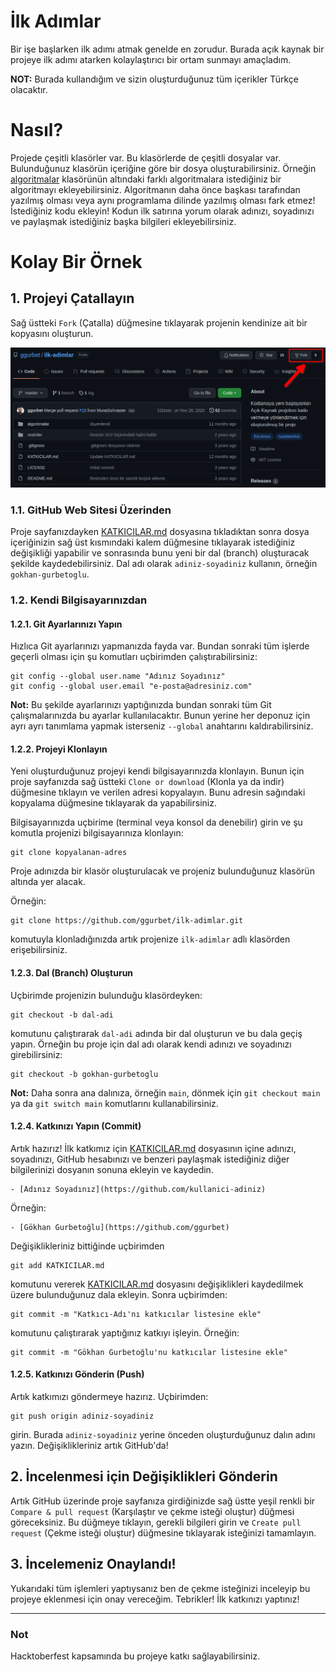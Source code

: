 # İlk Adımlar
Bir işe başlarken ilk adımı atmak genelde en zorudur. Burada açık kaynak bir projeye ilk adımı atarken kolaylaştırıcı bir ortam sunmayı amaçladım.

**NOT:** Burada kullandığım ve sizin oluşturduğunuz tüm içerikler Türkçe olacaktır.

# Nasıl?
Projede çeşitli klasörler var. Bu klasörlerde de çeşitli dosyalar var. Bulunduğunuz klasörün içeriğine göre bir dosya oluşturabilirsiniz. Örneğin [algoritmalar](algoritmalar) klasörünün altındaki farklı algoritmalara istediğiniz bir algoritmayı ekleyebilirsiniz. Algoritmanın daha önce başkası tarafından yazılmış olması veya aynı programlama dilinde yazılmış olması fark etmez! İstediğiniz kodu ekleyin! Kodun ilk satırına yorum olarak adınızı, soyadınızı ve paylaşmak istediğiniz başka bilgileri ekleyebilirsiniz.

# Kolay Bir Örnek

## 1. Projeyi Çatallayın
Sağ üstteki `Fork` (Çatalla) düğmesine tıklayarak projenin kendinize ait bir kopyasını oluşturun.

![](/resimler/catalla-dugmesi.png)

### 1.1. GitHub Web Sitesi Üzerinden
Proje sayfanızdayken [KATKICILAR.md](KATKICILAR.md) dosyasına tıkladıktan sonra dosya içeriğinizin sağ üst kısmındaki kalem düğmesine tıklayarak istediğiniz değişikliği yapabilir ve sonrasında bunu yeni bir dal (branch) oluşturacak şekilde kaydedebilirsiniz. Dal adı olarak `adiniz-soyadiniz` kullanın, örneğin `gokhan-gurbetoglu`.

### 1.2. Kendi Bilgisayarınızdan

#### 1.2.1.  Git Ayarlarınızı Yapın
Hızlıca Git ayarlarınızı yapmanızda fayda var. Bundan sonraki tüm işlerde geçerli olması için şu komutları uçbirimden çalıştırabilirsiniz:
```
git config --global user.name "Adınız Soyadınız"
git config --global user.email "e-posta@adresiniz.com"
```

**Not:** Bu şekilde ayarlarınızı yaptığınızda bundan sonraki tüm Git çalışmalarınızda bu ayarlar kullanılacaktır. Bunun yerine her deponuz için ayrı ayrı tanımlama yapmak isterseniz `--global` anahtarını kaldırabilirsiniz.

#### 1.2.2. Projeyi Klonlayın
Yeni oluşturduğunuz projeyi kendi bilgisayarınızda klonlayın. Bunun için proje sayfanızda sağ üstteki `Clone or download` (Klonla ya da indir) düğmesine tıklayın ve verilen adresi kopyalayın. Bunu adresin sağındaki kopyalama düğmesine tıklayarak da yapabilirsiniz.

Bilgisayarınızda uçbirime (terminal veya konsol da denebilir) girin ve şu komutla projenizi bilgisayarınıza klonlayın:
```
git clone kopyalanan-adres
```
Proje adınızda bir klasör oluşturulacak ve projeniz bulunduğunuz klasörün altında yer alacak.

Örneğin:
```
git clone https://github.com/ggurbet/ilk-adimlar.git
```
komutuyla klonladığınızda artık projenize `ilk-adimlar` adlı klasörden erişebilirsiniz.


#### 1.2.3. Dal (Branch) Oluşturun
Uçbirimde projenizin bulunduğu klasördeyken:
```
git checkout -b dal-adi
```
komutunu çalıştırarak `dal-adi` adında bir dal oluşturun ve bu dala geçiş yapın. Örneğin bu proje için dal adı olarak kendi adınızı ve soyadınızı girebilirsiniz:
```
git checkout -b gokhan-gurbetoglu
```

**Not:** Daha sonra ana dalınıza, örneğin `main`, dönmek için `git checkout main` ya da `git switch main` komutlarını kullanabilirsiniz.

#### 1.2.4. Katkınızı Yapın (Commit)
Artık hazırız! İlk katkımız için [KATKICILAR.md](KATKICILAR.md) dosyasının içine adınızı, soyadınızı, GitHub hesabınızı ve benzeri paylaşmak istediğiniz diğer bilgilerinizi dosyanın sonuna ekleyin ve kaydedin.
```
- [Adınız Soyadınız](https://github.com/kullanici-adiniz)
```

Örneğin:
```
- [Gökhan Gurbetoğlu](https://github.com/ggurbet)
```

Değişiklikleriniz bittiğinde uçbirimden
```
git add KATKICILAR.md
```
komutunu vererek [KATKICILAR.md](KATKICILAR.md) dosyasını değişiklikleri kaydedilmek üzere bulunduğunuz dala ekleyin. Sonra uçbirimden:
```
git commit -m "Katkıcı-Adı'nı katkıcılar listesine ekle"
```
komutunu çalıştırarak yaptığınız katkıyı işleyin. Örneğin:
```
git commit -m "Gökhan Gurbetoğlu'nu katkıcılar listesine ekle"
```

#### 1.2.5. Katkınızı Gönderin (Push)
Artık katkımızı göndermeye hazırız. Uçbirimden:
```
git push origin adiniz-soyadiniz
```
girin. Burada `adiniz-soyadiniz` yerine önceden oluşturduğunuz dalın adını yazın. Değişiklikleriniz artık GitHub'da!

## 2. İncelenmesi için Değişiklikleri Gönderin
Artık GitHub üzerinde proje sayfanıza girdiğinizde sağ üstte yeşil renkli bir `Compare & pull request` (Karşılaştır ve çekme isteği oluştur) düğmesi göreceksiniz. Bu düğmeye tıklayın, gerekli bilgileri girin ve `Create pull request` (Çekme isteği oluştur) düğmesine tıklayarak isteğinizi tamamlayın.

## 3. İncelemeniz Onaylandı!
Yukarıdaki tüm işlemleri yaptıysanız ben de çekme isteğinizi inceleyip bu projeye eklenmesi için onay vereceğim. Tebrikler! İlk katkınızı yaptınız!

----

### Not
Hacktoberfest kapsamında bu projeye katkı sağlayabilirsiniz.

